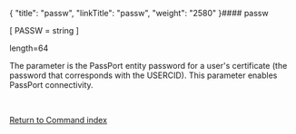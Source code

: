 {
    "title": "passw",
    "linkTitle": "passw",
    "weight": "2580"
}#### <span id="passw"></span>passw

\[ PASSW = string \]

length=64

The parameter is the PassPort entity password for a user's certificate (the password that corresponds with the USERCID). This parameter enables PassPort connectivity.

 

[Return to Command index](../../)
